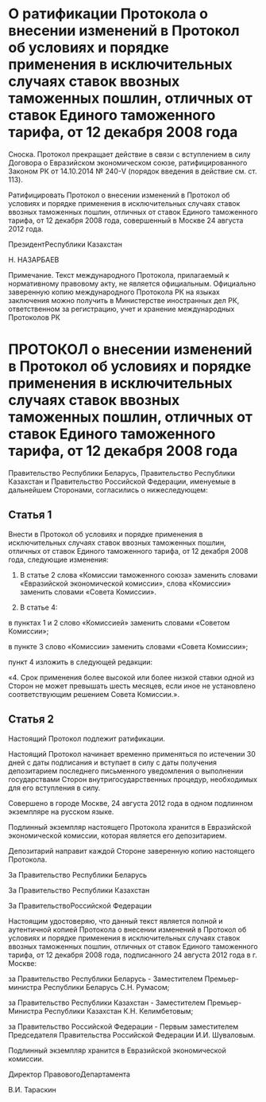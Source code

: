 # О ратификации Протокола о внесении изменений в Протокол об условиях и порядке применения в исключительных случаях ставок ввозных таможенных пошлин, отличных от ставок Единого таможенного тарифа, от 12 декабря 2008 года

Сноска. Протокол прекращает действие в связи с вступлением в силу Договора о Евразийском экономическом союзе, ратифицированного Законом РК от 14.10.2014 № 240-V (порядок введения в действие см. ст. 113).

Ратифицировать Протокол о внесении изменений в Протокол об условиях и порядке применения в исключительных случаях ставок ввозных таможенных пошлин, отличных от ставок Единого таможенного тарифа, от 12 декабря 2008 года, совершенный в Москве 24 августа 2012 года.

ПрезидентРеспублики Казахстан

Н. НАЗАРБАЕВ

Примечание. Текст международного Протокола, прилагаемый к нормативному правовому акту, не является официальным. Официально заверенную копию международного Протокола РК на языках заключения можно получить в Министерстве иностранных дел РК, ответственном за регистрацию, учет и хранение международных Протоколов РК

# ПРОТОКОЛ о внесении изменений в Протокол об условиях и порядке применения в исключительных случаях ставок ввозных таможенных пошлин, отличных от ставок Единого таможенного тарифа, от 12 декабря 2008 года

Правительство Республики Беларусь, Правительство Республики Казахстан и Правительство Российской Федерации, именуемые в дальнейшем Сторонами, согласились о нижеследующем:

## Статья 1

Внести в Протокол об условиях и порядке применения в исключительных случаях ставок ввозных таможенных пошлин, отличных от ставок Единого таможенного тарифа, от 12 декабря 2008 года, следующие изменения:

1. В статье 2 слова «Комиссии таможенного союза» заменить словами «Евразийской экономической комиссии», слова «Комиссии» заменить словами «Совета Комиссии».

2. В статье 4:

в пунктах 1 и 2 слово «Комиссией» заменить словами «Советом Комиссии»;

в пункте 3 слово «Комиссии» заменить словами «Совета Комиссии»;

пункт 4 изложить в следующей редакции:

«4. Срок применения более высокой или более низкой ставки одной из Сторон не может превышать шесть месяцев, если иное не установлено соответствующим решением Совета Комиссии.».

## Статья 2

Настоящий Протокол подлежит ратификации.

Настоящий Протокол начинает временно применяться по истечении 30 дней с даты подписания и вступает в силу с даты получения депозитарием последнего письменного уведомления о выполнении государствами Сторон внутригосударственных процедур, необходимых для его вступления в силу.

Совершено в городе Москве, 24 августа 2012 года в одном подлинном экземпляре на русском языке.

Подлинный экземпляр настоящего Протокола хранится в Евразийской экономической комиссии, которая является его депозитарием.

Депозитарий направит каждой Стороне заверенную копию настоящего Протокола.

За Правительство Республики Беларусь

За Правительство Республики Казахстан

За ПравительствоРоссийской Федерации

Настоящим удостоверяю, что данный текст является полной и аутентичной копией Протокола о внесении изменений в Протокол об условиях и порядке применения в исключительных случаях ставок ввозных таможенных пошлин, отличных от ставок Единого таможенного тарифа, от 12 декабря 2008 года, подписанного 24 августа 2012 года в г. Москве:

за Правительство Республики Беларусь - Заместителем Премьер-министра Республики Беларусь С.Н. Румасом;

за Правительство Республики Казахстан - Заместителем Премьер-Министра Республики Казахстан К.Н. Келимбетовым;

за Правительство Российской Федерации - Первым заместителем Председателя Правительства Российской Федерации И.И. Шуваловым.

Подлинный экземпляр хранится в Евразийской экономической комиссии.

Директор ПравовогоДепартамента

В.И. Тараскин


